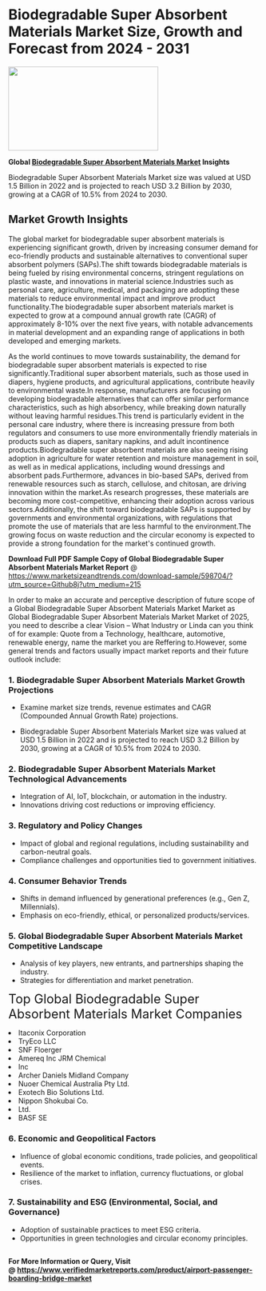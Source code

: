 <H1>Biodegradable Super Absorbent Materials Market Size, Growth and Forecast from 2024 - 2031</H1><img class="aligncenter size-medium wp-image-584254" src="https://thirdeyenews.in/wp-content/uploads/2024/09/Global-Market-Research-300x168.jpeg" alt="" width="300" height="168" /><p><strong>Global&nbsp;<a href="https://www.marketsizeandtrends.com/download-sample/598704/?utm_source=Github8j?utm_medium=215">Biodegradable Super Absorbent Materials Market</a> Insights</strong></p><p>Biodegradable Super Absorbent Materials Market size was valued at USD 1.5 Billion in 2022 and is projected to reach USD 3.2 Billion by 2030, growing at a CAGR of 10.5% from 2024 to 2030.</p><p><h2>Market Growth Insights</h2> <p>The global market for biodegradable super absorbent materials is experiencing significant growth, driven by increasing consumer demand for eco-friendly products and sustainable alternatives to conventional super absorbent polymers (SAPs).The shift towards biodegradable materials is being fueled by rising environmental concerns, stringent regulations on plastic waste, and innovations in material science.Industries such as personal care, agriculture, medical, and packaging are adopting these materials to reduce environmental impact and improve product functionality.The biodegradable super absorbent materials market is expected to grow at a compound annual growth rate (CAGR) of approximately 8-10% over the next five years, with notable advancements in material development and an expanding range of applications in both developed and emerging markets. </p> <p>As the world continues to move towards sustainability, the demand for biodegradable super absorbent materials is expected to rise significantly.Traditional super absorbent materials, such as those used in diapers, hygiene products, and agricultural applications, contribute heavily to environmental waste.In response, manufacturers are focusing on developing biodegradable alternatives that can offer similar performance characteristics, such as high absorbency, while breaking down naturally without leaving harmful residues.This trend is particularly evident in the personal care industry, where there is increasing pressure from both regulators and consumers to use more environmentally friendly materials in products such as diapers, sanitary napkins, and adult incontinence products.Biodegradable super absorbent materials are also seeing rising adoption in agriculture for water retention and moisture management in soil, as well as in medical applications, including wound dressings and absorbent pads.Furthermore, advances in bio-based SAPs, derived from renewable resources such as starch, cellulose, and chitosan, are driving innovation within the market.As research progresses, these materials are becoming more cost-competitive, enhancing their adoption across various sectors.Additionally, the shift toward biodegradable SAPs is supported by governments and environmental organizations, with regulations that promote the use of materials that are less harmful to the environment.The growing focus on waste reduction and the circular economy is expected to provide a strong foundation for the market's continued growth.</p><p><span class=""><strong>Download Full PDF Sample Copy of Global Biodegradable Super Absorbent Materials Market Report</strong> @ <a href="https://www.marketsizeandtrends.com/download-sample/598704/?utm_source=Github8j?utm_medium=215" target="_blank">https://www.marketsizeandtrends.com/download-sample/598704/?utm_source=Github8j?utm_medium=215</a></span></p><p>In order to make an accurate and perceptive description of future scope of a Global&nbsp;Biodegradable Super Absorbent Materials Market Market as Global&nbsp;Biodegradable Super Absorbent Materials Market Market of 2025, you need to describe a clear Vision &ndash; What Industry or Linda can you think of for example: Quote from a Technology, healthcare, automotive, renewable energy, name the market you are Reffering to.However, some general trends and factors usually impact market reports and their future outlook include:</p><h3>1.&nbsp;<strong>Biodegradable Super Absorbent Materials Market Growth Projections</strong></h3><ul><li>Examine market size trends, revenue estimates and CAGR (Compounded Annual Growth Rate) projections.</li><li><p>Biodegradable Super Absorbent Materials Market size was valued at USD 1.5 Billion in 2022 and is projected to reach USD 3.2 Billion by 2030, growing at a CAGR of 10.5% from 2024 to 2030.</p></li></ul><h3>2.&nbsp;<strong>Biodegradable Super Absorbent Materials Market Technological Advancements</strong></h3><ul><li>Integration of AI, IoT, blockchain, or automation in the industry.</li><li>Innovations driving cost reductions or improving efficiency.</li></ul><h3>3.&nbsp;<strong>Regulatory and Policy Changes</strong></h3><ul><li>Impact of global and regional regulations, including sustainability and carbon-neutral goals.</li><li>Compliance challenges and opportunities tied to government initiatives.</li></ul><h3>4.&nbsp;<strong>Consumer Behavior Trends</strong></h3><ul><li>Shifts in demand influenced by generational preferences (e.g., Gen Z, Millennials).</li><li>Emphasis on eco-friendly, ethical, or personalized products/services.</li></ul><h3>5.&nbsp;<strong>Global Biodegradable Super Absorbent Materials Market Competitive Landscape</strong></h3><ul><li>Analysis of key players, new entrants, and partnerships shaping the industry.</li><li>Strategies for differentiation and market penetration.</li></ul><p data-pm-slice="1 1 []"><span style="color: inherit; font-family: inherit; font-size: 25px;">Top Global Biodegradable Super Absorbent Materials Market Companies</span></p><div class="" data-test-id=""><p><li>Itaconix Corporation</li><li> TryEco LLC</li><li> SNF Floerger</li><li> Amereq Inc JRM Chemical</li><li> Inc</li><li> Archer Daniels Midland Company</li><li> Nuoer Chemical Australia Pty Ltd.</li><li> Exotech Bio Solutions Ltd.</li><li> Nippon Shokubai Co.</li><li> Ltd.</li><li> BASF SE</li></p></div><h3>6.&nbsp;<strong>Economic and Geopolitical Factors</strong></h3><ul><li>Influence of global economic conditions, trade policies, and geopolitical events.</li><li>Resilience of the market to inflation, currency fluctuations, or global crises.</li></ul><h3>7.&nbsp;<strong>Sustainability and ESG (Environmental, Social, and Governance)</strong></h3><ul><li>Adoption of sustainable practices to meet ESG criteria.</li><li>Opportunities in green technologies and circular economy principles.</li></ul><h2><strong style="font-size: 14px;">For More Information or Query, Visit @&nbsp;</strong><a style="background-color: #ffffff; font-size: 14px;" href="https://www.marketsizeandtrends.com/report/biodegradable-super-absorbent-materials-market/" target="_blank">https://www.verifiedmarketreports.com/product/airport-passenger-boarding-bridge-market</a></h2>
